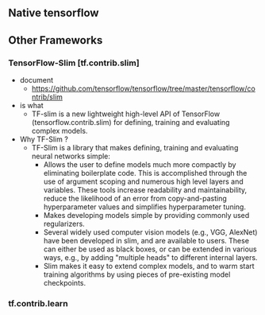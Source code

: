 ## Native tensorflow

## Other Frameworks 
### TensorFlow-Slim [tf.contrib.slim]
- document
    - https://github.com/tensorflow/tensorflow/tree/master/tensorflow/contrib/slim
- is what
    - TF-slim is a new lightweight high-level API of TensorFlow (tensorflow.contrib.slim) for defining, training and evaluating complex models. 
- Why TF-Slim ?
    - TF-Slim is a library that makes defining, training and evaluating neural networks simple:
        - Allows the user to define models much more compactly by eliminating boilerplate code. This is accomplished through the use of argument scoping and numerous high level layers and variables. These tools increase readability and maintainability, reduce the likelihood of an error from copy-and-pasting hyperparameter values and simplifies hyperparameter tuning.
        - Makes developing models simple by providing commonly used regularizers.
        - Several widely used computer vision models (e.g., VGG, AlexNet) have been developed in slim, and are available to users. These can either be used as black boxes, or can be extended in various ways, e.g., by adding "multiple heads" to different internal layers.
        - Slim makes it easy to extend complex models, and to warm start training algorithms by using pieces of pre-existing model checkpoints.
        

### tf.contrib.learn
